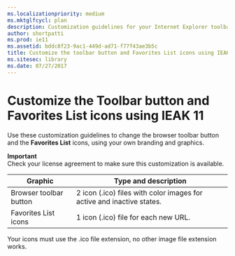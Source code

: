 ```yaml
---
ms.localizationpriority: medium
ms.mktglfcycl: plan
description: Customization guidelines for your Internet Explorer toolbar button and Favorites List icons.
author: shortpatti
ms.prod: ie11
ms.assetid: bddc8f23-9ac1-449d-ad71-f77f43ae3b5c
title: Customize the toolbar button and Favorites List icons using IEAK 11 (Internet Explorer Administration Kit 11 for IT Pros)
ms.sitesec: library
ms.date: 07/27/2017
---
```



# Customize the Toolbar button and Favorites List icons using IEAK 11
Use these customization guidelines to change the browser toolbar button and the **Favorites List** icons, using your own branding and graphics.

**Important**<br>Check your license agreement to make sure this customization is available.

|Graphic                |Type and description                                                  | 
|-----------------------|----------------------------------------------------------------------|
|Browser toolbar button |2 icon (.ico) files with color images for active and inactive states. | 
|Favorites List icons   |1 icon (.ico) file for each new URL. |

Your icons must use the .ico file extension, no other image file extension works.

